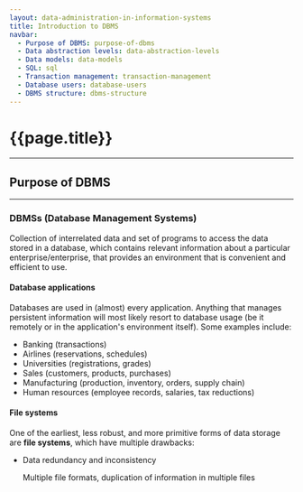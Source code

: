 ```yaml
---
layout: data-administration-in-information-systems
title: Introduction to DBMS
navbar:
  - Purpose of DBMS: purpose-of-dbms
  - Data abstraction levels: data-abstraction-levels
  - Data models: data-models
  - SQL: sql
  - Transaction management: transaction-management
  - Database users: database-users
  - DBMS structure: dbms-structure
---
```


# {{page.title}} #
---

## Purpose of DBMS ##
---

### DBMSs (**D**ata**b**ase **M**anagement **S**ystems) ###

Collection of interrelated data and set of programs to access the data stored in a database, which contains relevant information
about a particular enterprise/enterprise, that provides an environment that is convenient and efficient to use.

#### Database applications ####

Databases are used in (almost) every application. Anything that manages persistent information will most likely resort to
database usage (be it remotely or in the application's environment itself). Some examples include:

* Banking (transactions)
* Airlines (reservations, schedules)
* Universities (registrations, grades)
* Sales (customers, products, purchases)
* Manufacturing (production, inventory, orders, supply chain)
* Human resources (employee records, salaries, tax reductions)

#### File systems ####

One of the earliest, less robust, and more primitive forms of data storage are **file systems**, which have multiple drawbacks:

* Data redundancy and inconsistency
  
  Multiple file formats, duplication of information in multiple files